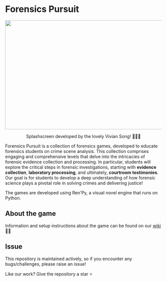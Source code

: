 # Forensics Pursuit

<p align="center">
   <img src="https://github.com/user-attachments/assets/06af8626-6d68-47a4-a8d0-961c6c68ab33" width="550" height="350">
  <p align="center"> Splashscreen developed by the lovely Vivian Song! 👩🏻‍🎨 </p>
</p>

Forensics Pursuit is a collection of forensics games, developed to educate forensics students on crime scene analysis.
This collection comprises engaging and comprehensive levels that delve into the intricacies of forensic evidence collection and processing. In particular, students will explore the critical steps in forensic investigations, starting with **evidence collection**, **laboratory processing**, and ultimately, **courtroom testimonies**. Our goal is for students to develop a deep understanding of how forensic science plays a pivotal role in solving crimes and delivering justice! 

The games are developed using Ren'Py, a visual novel engine that runs on Python. 

## About the game
Information and setup instructions about the game can be found on our [wiki](https://github.com/nina-huangg/Forensics-Pursuit/wiki) 🫧📄

## Issue
This repository is maintained actively, so if you encounter any bugs/challenges, please raise an issue!

Like our work?
Give the repository a star ⭐️ 
